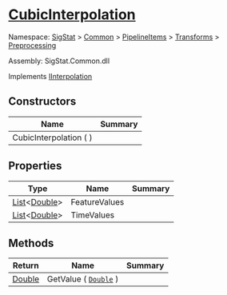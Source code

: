 # [CubicInterpolation](./CubicInterpolation.md)

Namespace: [SigStat]() > [Common]() > [PipelineItems]() > [Transforms]() > [Preprocessing]()

Assembly: SigStat.Common.dll

Implements [IInterpolation](./IInterpolation.md)


## Constructors

| Name | Summary | 
| --- | --- | 
| CubicInterpolation (  ) |  | 


## Properties

| Type | Name | Summary | 
| --- | --- | --- | 
| [List](https://docs.microsoft.com/en-us/dotnet/api/System.Collections.Generic.List-1)\<[Double](https://docs.microsoft.com/en-us/dotnet/api/System.Double)> | FeatureValues |  | 
| [List](https://docs.microsoft.com/en-us/dotnet/api/System.Collections.Generic.List-1)\<[Double](https://docs.microsoft.com/en-us/dotnet/api/System.Double)> | TimeValues |  | 


## Methods

| Return | Name | Summary | 
| --- | --- | --- | 
| [Double](https://docs.microsoft.com/en-us/dotnet/api/System.Double) | GetValue ( [`Double`](https://docs.microsoft.com/en-us/dotnet/api/System.Double) ) |  | 


